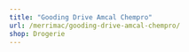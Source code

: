 ```yaml
---
title: "Gooding Drive Amcal Chempro"
url: /merrimac/gooding-drive-amcal-chempro/
shop: Drogerie
---
```

